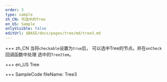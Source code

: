 ```yaml
--- 
order: 3
type: sample
zh_CN: 可选中的Tree
en_US: Sample
onlyVisible: false
editUrl: $BASE/docs/pages/tree/md/tree3.md
---
```


+++ zh_CN
当将<Code>checkable</Code>设置为<Code>true</Code>后， 可以选中Tree的节点。并在<Code>onCheck</Code>回调函数中处理
选中的<Code>TreeItem</Code>。

+++ en_US
Tree

+++ SampleCode
fileName: Tree3
